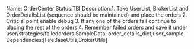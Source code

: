 Name: OrderCenter
Status:TBI
Description:1. Take UserList, BrokerList and OrderDetailsList (sequence should be maintained) and place the orders 
            2. Criticial point enable debug
            3. If any one of the orders fail continue to placing the rest of the orders
            4. Remember failed orders and save it under user/strategies/failedorders
SampleData: order_details_dict,user_sample
Dependencies:[FireBaseUtils,BrokerUtils]
